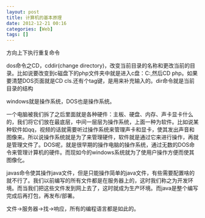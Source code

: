 ```yaml
---
layout: post
title: 计算机的基本原理
date: 2012-12-21 00:16
categories: [Web]
tags: []
---
```

方向上下执行重复命令

dos命令之CD，cddir(change directory)，改变当前目录的名称和更改当前的目录。比如说要改变到c磁盘下的php文件夹中就是进入c盘：C:,然后CD php。如果要清楚DOS页面就是CD cls.还有个tag键，是用来补充输入的。dir命令就是当前目录的结构

windows就是操作系统，DOS也是操作系统。

一个电脑被我们拆了之后里面就是各种硬件：主板、硬盘、内存、声卡显卡什么的，我们将它们放在最底层，中间一层层为操作系统，上面一种为软件。比如说某种软件如qq，视频的话就需要听过操作系统来管理声卡和显卡，使其发出声音和图像来。所以说操作系统就是为了来管理硬件，软件就是通过它来进行操作，再就是管理文件了。DOS呢，就是很早期的操作电脑的操作系统，通过无数的DOS命令来管理计算机的硬件。而现如今的windows系统就为了使用户操作方便而使其图像化。

javas命令使其操作java文件，但是只能操作简单的java文件，有些需要配置啥的就不行了。我们以前编写的所有文件都是在服务器上的，这时我们称之为开发环境。而当我们把这些文件发到网上去了，这时就成为生产环境。而java是整个编写完成后再打包，再发布/部署。

文件->服务器->找->响应，所有的编程语言都是如此的。
   